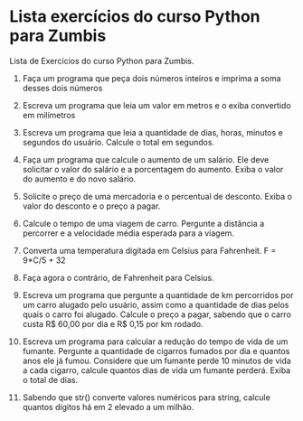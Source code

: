 Lista exercícios do curso Python para Zumbis
==================

Lista de Exercícios do curso Python para Zumbis.

1. Faça um programa que peça dois números inteiros e imprima a soma desses dois números

2. Escreva um programa que leia um valor em metros e o exiba convertido em milímetros

3. Escreva um programa que leia a quantidade de dias, horas, minutos e segundos do usuário. Calcule o total em segundos.

4. Faça um programa que calcule o aumento de um salário. Ele deve solicitar o valor do salário e a porcentagem do aumento. Exiba o valor do aumento e do novo salário.

5. Solicite o preço de uma mercadoria e o percentual de desconto. Exiba o valor do desconto e o preço a pagar.

6. Calcule o tempo de uma viagem de carro. Pergunte a distância a percorrer e a velocidade média esperada para a viagem.

7. Converta uma temperatura digitada em Celsius para Fahrenheit. F = 9*C/5 + 32

8. Faça agora o contrário, de Fahrenheit para Celsius.

9. Escreva um programa que pergunte a quantidade de km percorridos por um carro alugado pelo usuário, assim como a quantidade de dias pelos quais o carro foi alugado. Calcule o preço a pagar, sabendo que o carro custa R$ 60,00 por dia e R$ 0,15 por km rodado.

10. Escreva um programa para calcular a redução do tempo de vida de um fumante. Pergunte a quantidade de cigarros fumados por dia e quantos anos ele já fumou. Considere que um fumante perde 10 minutos de vida a cada cigarro, calcule quantos dias de vida um fumante perderá. Exiba o total de dias.

11. Sabendo que str() converte valores numéricos para string, calcule quantos dígitos há em 2 elevado a um milhão.